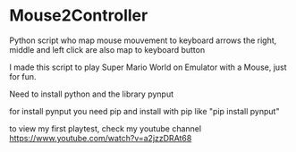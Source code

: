 # Mouse2Controller

Python script who map mouse mouvement to keyboard arrows
the right, middle and left click are also map to keyboard button

I made this script to play Super Mario World on Emulator with a Mouse, just for fun.

Need to install python and the library pynput

for install pynput you need pip and install with pip like "pip install pynput"

to view my first playtest, check my youtube channel
https://www.youtube.com/watch?v=a2jzzDRAt68

